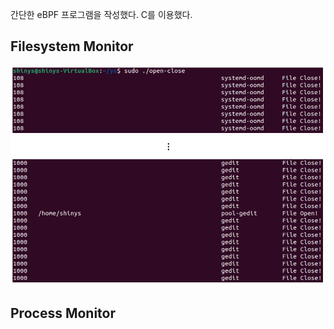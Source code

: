 간단한 eBPF 프로그램을 작성했다. C를 이용했다.


## Filesystem Monitor
<img src="../.picture/ys-open-close-출력화면.png"/>



## Process Monitor
